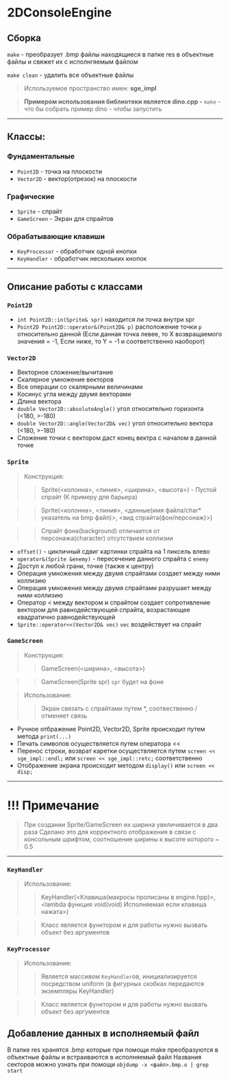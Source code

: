 # 2DConsoleEngine
## Сборка
`make` - преобразует .bmp файлы находящиеся в папке res в объектные файлы и свяжет их с исполнгяемым файлом

`make clean` - удалить все объектные файлы
> Используемое пространство имен: **sge_impl**

> **Примером использования библиотеки является dino.cpp -** `make` - что бы собрать пример dino - чтобы запустить
____
## Классы:
### Фундаментальные
* `Point2D` - точка на плоскости
* `Vector2D` - вектор(отрезок) на плоскости
### Графические
* `Sprite` - спрайт
* `GameScreen` - Экран для спрайтов
### Обрабатывающие клавиши
* `KeyProcessor` - обработчик одной кнопки
* `KeyHandler` - обработчик нескольких кнопок
____
## Описание работы с классами

### `Point2D`
* `int Point2D::in(Sprite& spr)` находится ли точка внутри spr
* `Point2D Point2D::operator&(Point2D& p)` расположение точки `p` относительно данной (Если данная точка левее, то X возвращаемого значения = -1, Если ниже, то Y = -1 и соответственно наоборот)

### `Vector2D`
* Векторное сложение/вычитание
* Скалярное умножение векторов
* Все операции со скалярными величинами
* Косинус угла между двумя векторами
* Длина вектора
* `double Vector2D::absoluteAngle()` угол относительно горизонта (<180, >-180) 
* `double Vector2D::angle(Vector2D& vec)` угол относительно вектора (<180, >-180)
* Сложение точки с вектором даст конец вектра с началом в данной точке

### `Sprite`
> Конструкция:
>> Sprite(<колонна>, <линия>, <ширина>, <высота>) - Пустой спрайт (К примеру для барьера)

>> Sprite(<колонна>, <линия>, <данные(имя файла/char* указатель на bmp файл)>, <вид спрайта(фон/персонаж)>)

>> Спрайт фона(background) отличается от персонажа(character) отсутствием коллизии
* `offset()` - цикличный сдвиг картинки спрайта на 1 пиксель влево
* `operator&(Sprite &enemy)` - пересечение данного спрайта с `enemy`
* Доступ к любой грани, точке (также к центру) 
* Операция умножения между двумя спрайтами создает между ними коллизию
* Операция умножения между двумя спрайтами разрушает между ними коллизию
* Оператор < между вектором и спрайтом создает сопротивление вектором для равнодействующей спрайта, возрастающее квадратично равнодействующей
* `Sprite::operator<<(Vector2D& vec)` `vec` воздействует на спрайт

### `GameScreen`
> Конструкция:
>> GameScreen(<ширина>, <высота>)

>> GameScreen(Sprite spr) `spr` будет на фоне

> Использование:
>> Экран связать с спрайтами путем *, соотвественно / отменяет связь
* Ручное отбражение Point2D, Vector2D, Sprite происходит путем метода `print(...)`
* Печать символов осуществляется путем оператора << 
* Перенос строки, возврат каретки осуществляется путем `screen << sge_impl::endl;` или `screen << sge_impl::retc;` соответственно
* Отображение экрана происходит методом `display()` или `screen << disp;`
____
# !!! Примечание
> При создании Sprite/GameScreen их ширина увеличивается в два раза
> Сделано это для корректного отображения в связи с консольным шрифтом, соотношение ширины к высоте которого ~ 0.5
____

### `KeyHandler`
> Использование:
>> KeyHandler(<Клавиша(макросы прописаны в engine.hpp)>, <lambda функция void(void) Исполняемая если клавиша нажата>)

>> Класс является функтором и для работы нужно вызвать объект без аргументов

### `KeyProcessor`
> Использование:
>> Является массивом `KeyHandler`ов, инициализируется посредством uniform (в фигурных скобках передаются экземпляры KeyHandler)

>> Класс является функтором и для работы нужно вызвать объект без аргументов

## Добавление данных в исполняемый файл
В папке res хранятся .bmp которые при помощи make преобразуются в объектные файлы и встраиваются в исполняемый файл
Названия секторов можно узнать при помощи `objdump -x <файл>.bmp.o | grep start`


